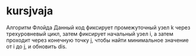 # kursjvaja
Алгоритм Флойда
Данный код фиксирует промежуточный узел k через трехуровневый цикл, затем фиксирует начальный узел i, а затем проходит
через конечную точку j, чтобы найти минимальное значение от i до j, и обновить dis.
